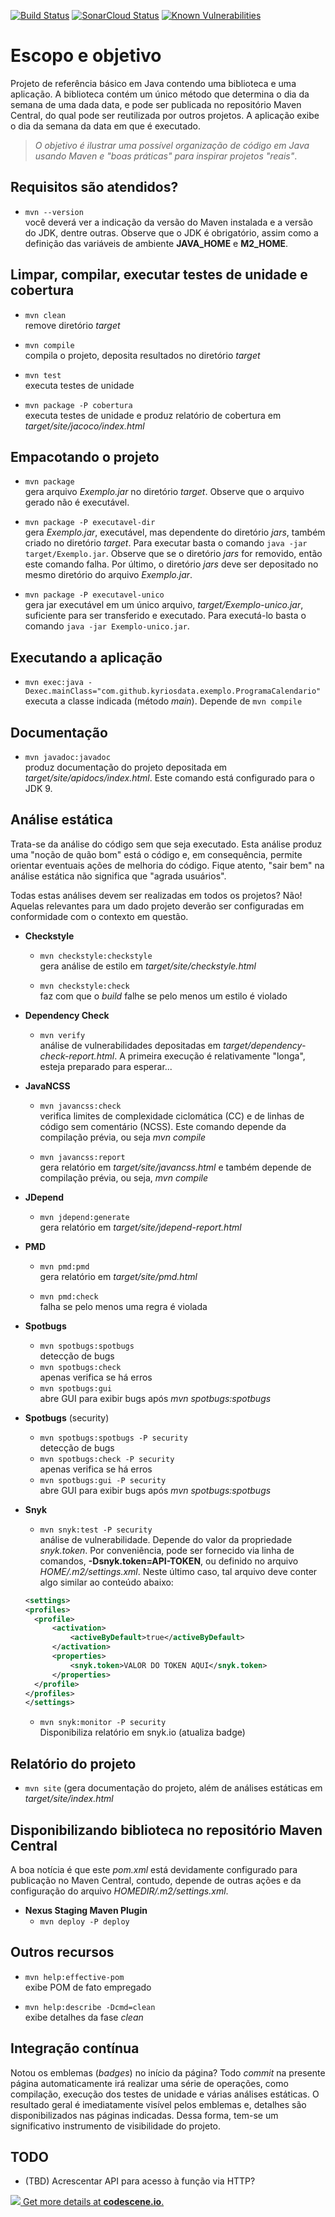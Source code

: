 [![Build Status](https://travis-ci.com/kyriosdata/exemplo.svg?branch=develop)](https://travis-ci.com/kyriosdata/exemplo)
[![SonarCloud Status](https://sonarcloud.io/api/project_badges/measure?project=com.github.kyriosdata%3Aexemplo%3Adevelop&metric=alert_status)](https://sonarcloud.io/dashboard?id=com.github.kyriosdata%3Aexemplo%3Adevelop)
[![Known Vulnerabilities](https://snyk.io/test/github/kyriosdata/exemplo/develop/badge.svg)](https://snyk.io/org/kyriosdata/project/8f1cd845-b6ed-4559-95a4-1375feb3c548)

# Escopo e objetivo
Projeto de referência básico em Java contendo uma biblioteca e uma aplicação. 
A biblioteca contém um único método que determina o dia da semana de uma 
dada data, e pode ser publicada no repositório Maven Central, do qual pode
ser reutilizada por outros projetos. A aplicação exibe o dia da semana da 
data em que é executado.

> _O objetivo é ilustrar uma possível organização de código em Java usando
Maven e "boas práticas" para inspirar projetos "reais"_.

## Requisitos são atendidos?
- `mvn --version`<br>
você deverá ver a indicação da versão do Maven instalada e
a versão do JDK, dentre outras. Observe que o JDK é obrigatório, assim como
a definição das variáveis de ambiente **JAVA_HOME** e **M2_HOME**.


## Limpar, compilar, executar testes de unidade e cobertura
- `mvn clean`<br>
remove diretório _target_

- `mvn compile`<br>
compila o projeto, deposita resultados no diretório _target_

- `mvn test`<br>
executa testes de unidade

- `mvn package -P cobertura`<br>
executa testes de unidade e produz relatório de 
cobertura em _target/site/jacoco/index.html_

## Empacotando o projeto
- `mvn package`<br>
gera arquivo _Exemplo.jar_ no diretório _target_. Observe que
o arquivo gerado não é executável.

- `mvn package -P executavel-dir`<br>
gera _Exemplo.jar_, executável, mas dependente do diretório _jars_,
 também criado no diretório _target_. Para executar basta o comando
 `java -jar target/Exemplo.jar`. Observe que se o diretório _jars_ for
 removido, então este comando falha. Por último, o diretório _jars_ deve
 ser depositado no mesmo diretório do arquivo _Exemplo.jar_. 

- `mvn package -P executavel-unico`<br>
 gera jar executável em um único arquivo, _target/Exemplo-unico.jar_, 
 suficiente para ser transferido e executado. Para executá-lo basta o
 comando `java -jar Exemplo-unico.jar`.  
 

## Executando a aplicação
- `mvn exec:java -Dexec.mainClass="com.github.kyriosdata.exemplo.ProgramaCalendario"`<br>
executa a classe indicada (método _main_). Depende de `mvn compile`


## Documentação

- `mvn javadoc:javadoc`<br>
produz documentação do projeto depositada em 
_target/site/apidocs/index.html_. Este comando está configurado para 
o JDK 9.

## Análise estática
Trata-se da análise do código sem que seja executado. Esta análise produz 
uma "noção de quão bom" está o código e, em consequência, permite orientar
eventuais ações de melhoria do código. Fique atento, "sair bem" na análise
estática não significa que "agrada usuários". 

Todas estas análises devem ser realizadas em todos os projetos? Não! 
Aquelas relevantes para um dado projeto deverão ser
configuradas em conformidade com o contexto em questão. 
  
- **Checkstyle**
  - `mvn checkstyle:checkstyle`<br>
  gera análise de estilo em _target/site/checkstyle.html_
  
  - `mvn checkstyle:check`<br>
  faz com que o _build_ falhe se pelo menos
um estilo é violado

- **Dependency Check**
  - `mvn verify`<br>
  análise de vulnerabilidades depositadas em 
  _target/dependency-check-report.html_. A primeira execução é relativamente
  "longa", esteja preparado para esperar...
  
- **JavaNCSS**
  - `mvn javancss:check`<br>
  verifica limites de complexidade ciclomática (CC) e de linhas
  de código sem comentário (NCSS). Este comando depende da compilação
prévia, ou seja _mvn compile_

  - `mvn javancss:report`<br>
  gera relatório em _target/site/javancss.html_ e 
também depende de compilação prévia, ou seja, _mvn compile_

- **JDepend**
  - `mvn jdepend:generate`<br>
  gera relatório em _target/site/jdepend-report.html_
  
- **PMD**
  - `mvn pmd:pmd`<br>
  gera relatório em _target/site/pmd.html_
  
  - `mvn pmd:check`<br>
  falha se pelo menos uma regra é violada

- **Spotbugs**
  - `mvn spotbugs:spotbugs`<br>
  detecção de bugs
   - `mvn spotbugs:check`<br>
   apenas verifica se há erros
  - `mvn spotbugs:gui`<br>
  abre GUI para exibir bugs após _mvn spotbugs:spotbugs_
  
- **Spotbugs** (security)
  - `mvn spotbugs:spotbugs -P security`<br>
  detecção de bugs
   - `mvn spotbugs:check -P security`<br>
   apenas verifica se há erros
  - `mvn spotbugs:gui -P security`<br>
  abre GUI para exibir bugs após _mvn spotbugs:spotbugs_

- **Snyk**

  - `mvn snyk:test -P security`<br>
  análise de vulnerabilidade. Depende do valor da propriedade _snyk.token_. 
  Por conveniência, pode ser fornecido via linha de comandos, 
  **-Dsnyk.token=API-TOKEN**, ou definido no arquivo 
  _HOME/.m2/settings.xml_. Neste último caso, tal arquivo deve conter 
  algo similar ao conteúdo abaixo:
  ```xml
  <settings>
  <profiles>
    <profile>
        <activation>
            <activeByDefault>true</activeByDefault>
        </activation>
        <properties>
            <snyk.token>VALOR DO TOKEN AQUI</snyk.token>
        </properties>
    </profile>
  </profiles>
  </settings>
  ```

  
  - `mvn snyk:monitor -P security`<br>
  Disponibiliza relatório em snyk.io (atualiza badge)

## Relatório do projeto
- `mvn site` (gera documentação do projeto, além de análises estáticas em
_target/site/index.html_

## Disponibilizando biblioteca no repositório Maven Central
A boa notícia é que este _pom.xml_ está devidamente configurado para
publicação no Maven Central, contudo, depende de outras ações e da 
configuração do arquivo _HOMEDIR/.m2/settings.xml_.

- **Nexus Staging Maven Plugin**
  - `mvn deploy -P deploy`<br>

## Outros recursos
- `mvn help:effective-pom`<br>
exibe POM de fato empregado

- `mvn help:describe -Dcmd=clean`<br>
exibe detalhes da fase _clean_

## Integração contínua
Notou os emblemas (_badges_) no início da página? Todo _commit_ na presente 
página automaticamente irá realizar uma série de operações, como compilação,
execução dos testes de unidade e várias análises estáticas. O resultado 
geral é imediatamente visível pelos emblemas e, detalhes são disponibilizados
nas páginas indicadas. Dessa forma, tem-se um significativo instrumento
de visibilidade do projeto.

## TODO
- (TBD) Acrescentar API para acesso à função via HTTP?

[![](https://codescene.io/projects/1157/status.svg) Get more details at **codescene.io**.](https://codescene.io/projects/1157/jobs/latest-successful/results)
